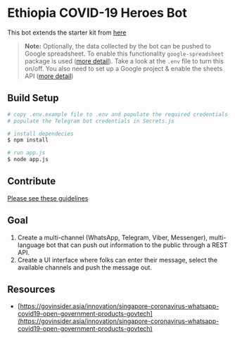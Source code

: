 # Ethiopia COVID-19 Heroes Bot  
 This bot extends the starter kit from [here](https://github.com/Ethiopia-COVID19/covid-19-bot-starter-kit) 
 > **Note:**  Optionally, the data collected by the bot can be pushed to Google spreadsheet. To enable this functionality ```google-spreadsheet``` package is used ([more detail](https://www.npmjs.com/package/google-spreadsheet)). Take a look at the ```.env``` file to turn this on/off. You also need to set up a Google project & enable the sheets API ([more detail](https://theoephraim.github.io/node-google-spreadsheet/#/getting-started/authentication)) 

## Build Setup
```bash
# copy .env.example file to .env and populate the required credentials
# populate the Telegram bot credentials in Secrets.js

# install dependecies 
$ npm install

# run app.js
$ node app.js

```
## Contribute
[Please see these guidelines](https://github.com/Ethiopia-COVID19/Covid19.ET/blob/master/CONTRIBUTING.md)


## Goal
1. Create a multi-channel (WhatsApp, Telegram, Viber, Messenger), multi-language bot that can push out information to the public through a REST API.  
2. Create a UI interface where folks can enter their message, select the available channels and push the message out.  
  
## Resources  
- [https://govinsider.asia/innovation/singapore-coronavirus-whatsapp-covid19-open-government-products-govtech](https://govinsider.asia/innovation/singapore-coronavirus-whatsapp-covid19-open-government-products-govtech)
